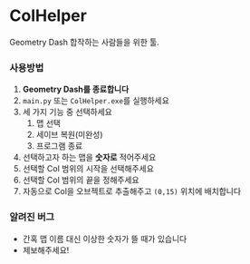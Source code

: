 # ColHelper
Geometry Dash 합작하는 사람들을 위한 툴.

### 사용방법
1. **Geometry Dash를 종료합니다**
1. `main.py` 또는 `ColHelper.exe`를 실행하세요
2. 세 가지 기능 중 선택하세요
    1. 맵 선택
    2. 세이브 복원(미완성)
    3. 프로그램 종료
3. 선택하고자 하는 맵을 **숫자로** 적어주세요
4. 선택할 Col 범위의 시작을 선택해주세요
5. 선택할 Col 범위의 끝을 정해주세요
6. 자동으로 Col을 오브젝트로 추출해주고 `(0,15)` 위치에 배치합니다


### 알려진 버그
* 간혹 맵 이름 대신 이상한 숫자가 뜰 때가 있습니다
* 제보해주세요!
